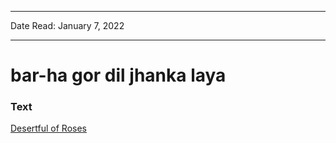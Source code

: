 ***
Date Read: January 7, 2022
***

# bar-ha gor dil jhanka laya

### Text
[Desertful of Roses](http://www.columbia.edu/itc/mealac/pritchett/00garden/00c/0085/index_0085.html)

